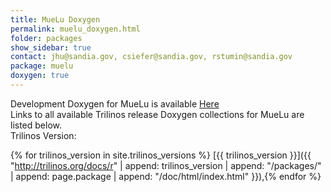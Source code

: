 ```yaml
---
title: MueLu Doxygen
permalink: muelu_doxygen.html
folder: packages
show_sidebar: true
contact: jhu@sandia.gov, csiefer@sandia.gov, rstumin@sandia.gov
package: muelu
doxygen: true
---
```


Development Doxygen for MueLu is available [Here](http://trilinos.org/docs/dev/packages/muelu/doc/html/index.html)  
Links to all available Trilinos release Doxygen collections for MueLu are listed below.  
Trilinos Version:

{% for trilinos_version in site.trilinos_versions %}
[{{ trilinos_version }}]({{ "http://trilinos.org/docs/r" | append: trilinos_version | append: "/packages/" | append: page.package | append: "/doc/html/index.html" }}),{% endfor %}
